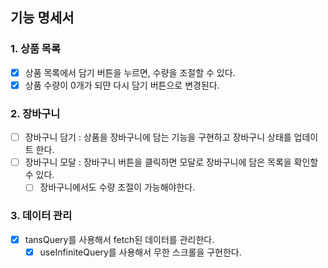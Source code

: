 ## 기능 명세서

### 1. 상품 목록

- [x] 상품 목록에서 담기 버튼을 누르면, 수량을 조절할 수 있다.
- [x] 상품 수량이 0개가 되먄 다시 담기 버튼으로 변경된다.

### 2. 장바구니

- [ ] 장바구니 담기 : 상품을 장바구니에 담는 기능을 구현하고 장바구니 상태를 업데이트 한다.
- [ ] 장바구니 모달 : 장바구니 버튼을 클릭하면 모달로 장바구니에 담은 목록을 확인할 수 있다.
  - [ ] 장바구니에서도 수량 조절이 가능해야한다.

### 3. 데이터 관리

- [x] tansQuery를 사용해서 fetch된 데이터를 관리한다.
  - [x] useInfiniteQuery를 사용해서 무한 스크롤을 구현한다.

